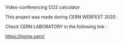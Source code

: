 Video-conferencing CO2 calculator

This project was made during CERN WEBFEST 2020 .

Check CERN LABORATORY in the following link :

https://home.cern/
